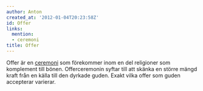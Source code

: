 ```yaml
---
author: Anton
created_at: '2012-01-04T20:23:58Z'
id: Offer
links:
  mention:
  - ceremoni
title: Offer
---
```


Offer är en [ceremoni] som förekommer inom en del religioner som komplement till bönen.
Offerceremonin syftar till att skänka en större mängd kraft från en källa till den dyrkade guden.
Exakt vilka offer som guden accepterar varierar.

  [ceremoni]: ceremoni
